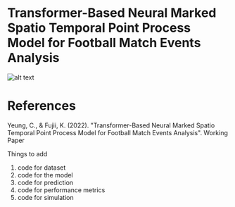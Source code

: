 # Transformer-Based Neural Marked Spatio Temporal Point Process Model for Football Match Events Analysis


![alt text](https://anonymous.4open.science/r/NMSTPP/NMSTPP.png?raw=true)

# References
Yeung, C., & Fujii, K. (2022). "Transformer-Based Neural Marked Spatio Temporal Point Process Model for Football Match Events Analysis". Working Paper

Things to add
1. code for dataset
2. code for the model
3. code for prediction
4. code for performance metrics
5. code for simulation
